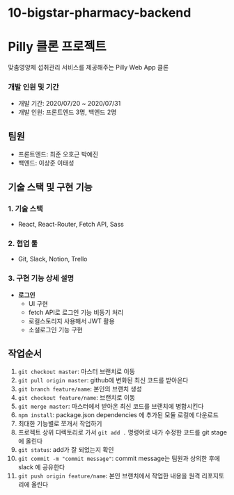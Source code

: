# 10-bigstar-pharmacy-backend
# Pilly 클론 프로젝트

맞춤영양제 섭취관리 서비스를 제공해주는 Pilly Web App 클론

### 개발 인원 및 기간

- 개발 기간: 2020/07/20 ~ 2020/07/31
- 개발 인원: 프론트엔드 3명, 백엔드 2명

## 팀원

- 프론트엔드: 최준 오호근 박예진
- 백엔드: 이상준 이태성

## 기술 스택 및 구현 기능

### 1. 기술 스택

- React, React-Router, Fetch API, Sass

### 2. 협업 툴

- Git, Slack, Notion, Trello

### 3. 구현 기능 상세 설명

- **로그인**
  - UI 구현
  - fetch API로 로그인 기능 비동기 처리
  - 로컬스토리지 사용해서 JWT 활용
  - 소셜로그인 기능 구현

## 작업순서

1. `git checkout master`: 마스터 브랜치로 이동
2. `git pull origin master`: github에 변화된 최신 코드를 받아온다
3. `git branch feature/name`: 본인의 브랜치 생성
4. `git checkout feature/name`: 브랜치로 이동
5. `git merge master`: 마스터에서 받아온 최신 코드를 브랜치에 병합시킨다
6. `npm install`: package.json dependencies 에 추가된 모듈 로컬에 다운로드
7. 최대한 기능별로 쪼개서 작업하기
8. 프로젝트 상위 디렉토리로 가서 `git add .` 명령어로 내가 수정한 코드를 git stage 에 올린다
9. `git status`: add가 잘 되었는지 확인
10. `git commit -m "commit message"`: commit message는 팀원과 상의한 후에 slack 에 공유한다
11. `git push origin feature/name`: 본인 브랜치에서 작업한 내용을 원격 리포지토리에 올린다
